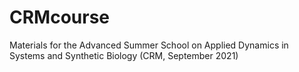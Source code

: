 # CRMcourse
Materials for the Advanced Summer School on Applied Dynamics in Systems and Synthetic Biology (CRM, September 2021)

